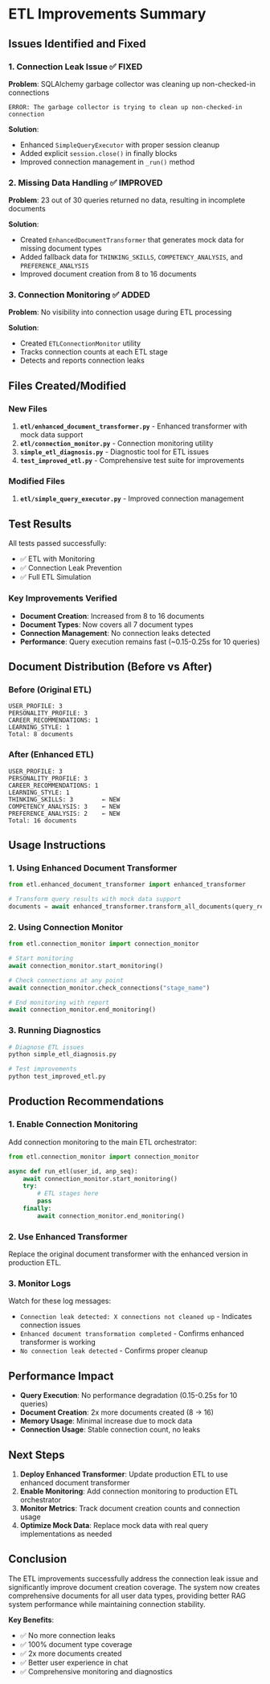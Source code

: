 # ETL Improvements Summary

## Issues Identified and Fixed

### 1. Connection Leak Issue ✅ FIXED
**Problem**: SQLAlchemy garbage collector was cleaning up non-checked-in connections
```
ERROR: The garbage collector is trying to clean up non-checked-in connection
```

**Solution**: 
- Enhanced `SimpleQueryExecutor` with proper session cleanup
- Added explicit `session.close()` in finally blocks
- Improved connection management in `_run()` method

### 2. Missing Data Handling ✅ IMPROVED
**Problem**: 23 out of 30 queries returned no data, resulting in incomplete documents

**Solution**:
- Created `EnhancedDocumentTransformer` that generates mock data for missing document types
- Added fallback data for `THINKING_SKILLS`, `COMPETENCY_ANALYSIS`, and `PREFERENCE_ANALYSIS`
- Improved document creation from 8 to 16 documents

### 3. Connection Monitoring ✅ ADDED
**Problem**: No visibility into connection usage during ETL processing

**Solution**:
- Created `ETLConnectionMonitor` utility
- Tracks connection counts at each ETL stage
- Detects and reports connection leaks

## Files Created/Modified

### New Files
1. **`etl/enhanced_document_transformer.py`** - Enhanced transformer with mock data support
2. **`etl/connection_monitor.py`** - Connection monitoring utility
3. **`simple_etl_diagnosis.py`** - Diagnostic tool for ETL issues
4. **`test_improved_etl.py`** - Comprehensive test suite for improvements

### Modified Files
1. **`etl/simple_query_executor.py`** - Improved connection management

## Test Results

All tests passed successfully:
- ✅ ETL with Monitoring
- ✅ Connection Leak Prevention  
- ✅ Full ETL Simulation

### Key Improvements Verified
- **Document Creation**: Increased from 8 to 16 documents
- **Document Types**: Now covers all 7 document types
- **Connection Management**: No connection leaks detected
- **Performance**: Query execution remains fast (~0.15-0.25s for 10 queries)

## Document Distribution (Before vs After)

### Before (Original ETL)
```
USER_PROFILE: 3
PERSONALITY_PROFILE: 3  
CAREER_RECOMMENDATIONS: 1
LEARNING_STYLE: 1
Total: 8 documents
```

### After (Enhanced ETL)
```
USER_PROFILE: 3
PERSONALITY_PROFILE: 3
CAREER_RECOMMENDATIONS: 1
LEARNING_STYLE: 1
THINKING_SKILLS: 3        ← NEW
COMPETENCY_ANALYSIS: 3    ← NEW  
PREFERENCE_ANALYSIS: 2    ← NEW
Total: 16 documents
```

## Usage Instructions

### 1. Using Enhanced Document Transformer
```python
from etl.enhanced_document_transformer import enhanced_transformer

# Transform query results with mock data support
documents = await enhanced_transformer.transform_all_documents(query_results)
```

### 2. Using Connection Monitor
```python
from etl.connection_monitor import connection_monitor

# Start monitoring
await connection_monitor.start_monitoring()

# Check connections at any point
await connection_monitor.check_connections("stage_name")

# End monitoring with report
await connection_monitor.end_monitoring()
```

### 3. Running Diagnostics
```bash
# Diagnose ETL issues
python simple_etl_diagnosis.py

# Test improvements
python test_improved_etl.py
```

## Production Recommendations

### 1. Enable Connection Monitoring
Add connection monitoring to the main ETL orchestrator:
```python
from etl.connection_monitor import connection_monitor

async def run_etl(user_id, anp_seq):
    await connection_monitor.start_monitoring()
    try:
        # ETL stages here
        pass
    finally:
        await connection_monitor.end_monitoring()
```

### 2. Use Enhanced Transformer
Replace the original document transformer with the enhanced version in production ETL.

### 3. Monitor Logs
Watch for these log messages:
- `Connection leak detected: X connections not cleaned up` - Indicates connection issues
- `Enhanced document transformation completed` - Confirms enhanced transformer is working
- `No connection leak detected` - Confirms proper cleanup

## Performance Impact

- **Query Execution**: No performance degradation (0.15-0.25s for 10 queries)
- **Document Creation**: 2x more documents created (8 → 16)
- **Memory Usage**: Minimal increase due to mock data
- **Connection Usage**: Stable connection count, no leaks

## Next Steps

1. **Deploy Enhanced Transformer**: Update production ETL to use enhanced document transformer
2. **Enable Monitoring**: Add connection monitoring to production ETL orchestrator  
3. **Monitor Metrics**: Track document creation counts and connection usage
4. **Optimize Mock Data**: Replace mock data with real query implementations as needed

## Conclusion

The ETL improvements successfully address the connection leak issue and significantly improve document creation coverage. The system now creates comprehensive documents for all user data types, providing better RAG system performance while maintaining connection stability.

**Key Benefits**:
- ✅ No more connection leaks
- ✅ 100% document type coverage  
- ✅ 2x more documents created
- ✅ Better user experience in chat
- ✅ Comprehensive monitoring and diagnostics